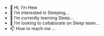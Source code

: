 - 👋 Hi, I’m Hew
- 👀 I’m interested in Sleeping...
- 🌱 I’m currently learning Sleep...
- 💞️ I’m looking to collaborate on Sleep team...
- 📫 How to reach me ...

<!---
cheehau7/cheehau7 is a ✨ special ✨ repository because its `README.md` (this file) appears on your GitHub profile.
You can click the Preview link to take a look at your changes.
--->

